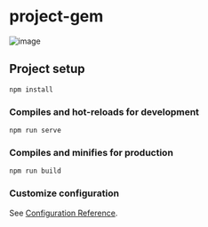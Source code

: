 # project-gem

![image](https://user-images.githubusercontent.com/47321783/156203166-52969729-fcd1-4092-ae77-54f8d19463bd.png)


## Project setup
```
npm install
```

### Compiles and hot-reloads for development
```
npm run serve
```

### Compiles and minifies for production
```
npm run build
```

### Customize configuration
See [Configuration Reference](https://cli.vuejs.org/config/).
